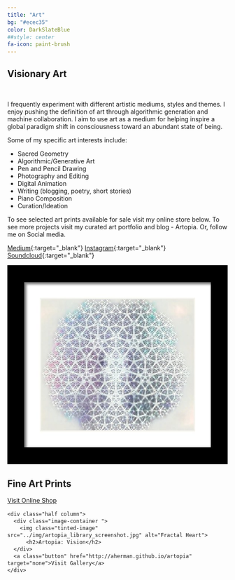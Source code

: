 ```yaml
---
title: "Art"
bg: "#ecec35"
color: DarkSlateBlue
##style: center
fa-icon: paint-brush
---
```


## Visionary Art
<br>

I frequently experiment with different artistic mediums, styles and themes. I enjoy pushing the definition of art through algorithmic generation and machine collaboration. I aim to use art as a medium for helping inspire a global paradigm shift in consciousness toward an abundant state of being.

Some of my specific art interests include:

* Sacred Geometry
* Algorithmic/Generative Art
* Pen and Pencil Drawing
* Photography and Editing
* Digital Animation
* Writing (blogging, poetry, short stories)
* Piano Composition
* Curation/Ideation


To see selected art prints available for sale visit my online store below. To see more projects visit my curated art portfolio and blog - Artopia. Or, follow me on Social media.

[<span class="tooltip fa fa-medium fa-2x"><span class="tooltiptext">Medium</span></span>](https://medium.com/@andrew.herman){:target="_blank"}
[<span class="tooltip fa fa-instagram fa-2x"><span class="tooltiptext">Instagram</span></span>](https://www.instagram.com/hippie.futurist/){:target="_blank"}
[<span class="tooltip fa fa-soundcloud fa-2x"><span class="tooltiptext">Soundcloud</span></span>](https://soundcloud.com/hippiefuturist){:target="_blank"}

<div class="container">
  <div class="row">
    <div class="half column">
    <div class="image-container">
      <img class="tinted-image" src="../img/fractal_heart_framed.jpg" alt="Fractal Heart">
        <h2>Fine Art Prints</h2>
    </div>
    <a class="button" href="https://fineartamerica.com/profiles/4-andrew-herman/shop" target="none">Visit Online Shop</a>
    </div>

    <div class="half column">
      <div class="image-container ">
        <img class="tinted-image" src="../img/artopia_library_screenshot.jpg" alt="Fractal Heart">
          <h2>Artopia: Vision</h2>
      </div>
      <a class="button" href="http://aherman.github.io/artopia" target="none">Visit Gallery</a>
    </div>
  </div>
</div>
